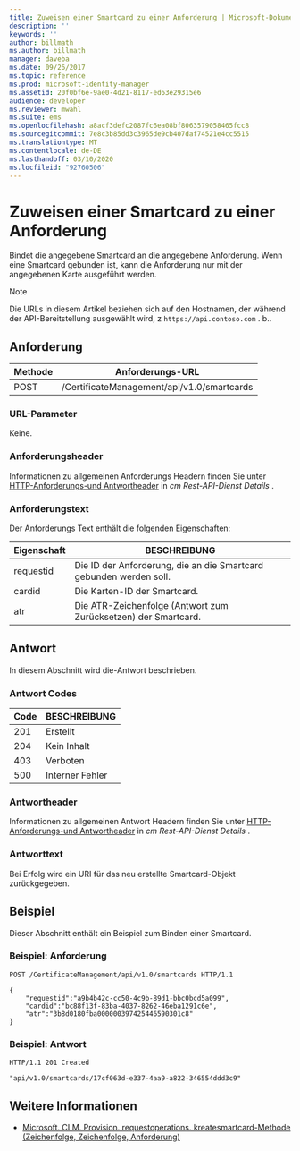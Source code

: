 ```yaml
---
title: Zuweisen einer Smartcard zu einer Anforderung | Microsoft-Dokumentation
description: ''
keywords: ''
author: billmath
ms.author: billmath
manager: daveba
ms.date: 09/26/2017
ms.topic: reference
ms.prod: microsoft-identity-manager
ms.assetid: 20f0bf6e-9ae0-4d21-8117-ed63e29315e6
audience: developer
ms.reviewer: mwahl
ms.suite: ems
ms.openlocfilehash: a8acf3defc2087fc6ea08bf8063579058465fcc8
ms.sourcegitcommit: 7e8c3b85dd3c3965de9cb407daf74521e4cc5515
ms.translationtype: MT
ms.contentlocale: de-DE
ms.lasthandoff: 03/10/2020
ms.locfileid: "92760506"
---
```

# <a name="assign-a-smart-card-to-a-request"></a>Zuweisen einer Smartcard zu einer Anforderung
Bindet die angegebene Smartcard an die angegebene Anforderung. Wenn eine Smartcard gebunden ist, kann die Anforderung nur mit der angegebenen Karte ausgeführt werden.

>[!NOTE]
>Die URLs in diesem Artikel beziehen sich auf den Hostnamen, der während der API-Bereitstellung ausgewählt wird, z `https://api.contoso.com` . b..

## <a name="request"></a>Anforderung

Methode  |Anforderungs-URL  
---------|---------
POST     |/CertificateManagement/api/v1.0/smartcards

### <a name="url-parameters"></a>URL-Parameter
Keine.

### <a name="request-headers"></a>Anforderungsheader
Informationen zu allgemeinen Anforderungs Headern finden Sie unter [HTTP-Anforderungs-und Antwortheader](certificate-management-rest-api-service-details.md#http-request-and-response-headers) in *cm Rest-API-Dienst Details* .

### <a name="request-body"></a>Anforderungstext
Der Anforderungs Text enthält die folgenden Eigenschaften:

Eigenschaft | BESCHREIBUNG
---------|-----------
requestid | Die ID der Anforderung, die an die Smartcard gebunden werden soll.
cardid | Die Karten-ID der Smartcard.
atr | Die ATR-Zeichenfolge (Antwort zum Zurücksetzen) der Smartcard.


## <a name="response"></a>Antwort
In diesem Abschnitt wird die-Antwort beschrieben.

### <a name="response-codes"></a>Antwort Codes

Code  |BESCHREIBUNG  
---------|---------
201 | Erstellt
204 | Kein Inhalt
403 | Verboten
500 | Interner Fehler

### <a name="response-headers"></a>Antwortheader
Informationen zu allgemeinen Antwort Headern finden Sie unter [HTTP-Anforderungs-und Antwortheader](certificate-management-rest-api-service-details.md#http-request-and-response-headers) in *cm Rest-API-Dienst Details* .

### <a name="response-body"></a>Antworttext
Bei Erfolg wird ein URI für das neu erstellte Smartcard-Objekt zurückgegeben.

## <a name="example"></a>Beispiel
Dieser Abschnitt enthält ein Beispiel zum Binden einer Smartcard.

### <a name="example-request"></a>Beispiel: Anforderung

```
POST /CertificateManagement/api/v1.0/smartcards HTTP/1.1

{
    "requestid":"a9b4b42c-cc50-4c9b-89d1-bbc0bcd5a099",
    "cardid":"bc88f13f-83ba-4037-8262-46eba1291c6e",
    "atr":"3b8d0180fba000000397425446590301c8"
}
```

### <a name="example-response"></a>Beispiel: Antwort

```
HTTP/1.1 201 Created

"api/v1.0/smartcards/17cf063d-e337-4aa9-a822-346554ddd3c9"
```

## <a name="see-also"></a>Weitere Informationen

- [Microsoft. CLM. Provision. requestoperations. kreatesmartcard-Methode (Zeichenfolge, Zeichenfolge, Anforderung)](https://msdn.microsoft.com/library/windows/desktop/bb456812.aspx)
